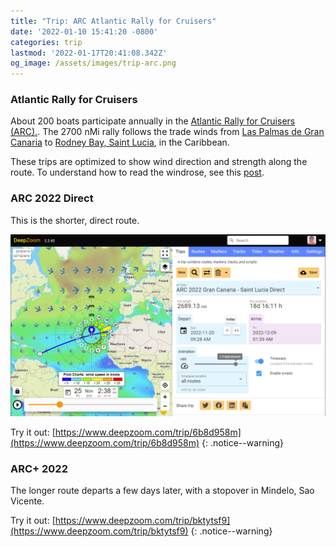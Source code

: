 ```yaml
---
title: "Trip: ARC Atlantic Rally for Cruisers"
date: '2022-01-10 15:41:20 -0800'
categories: trip
lastmod: '2022-01-17T20:41:08.342Z'
og_image: /assets/images/trip-arc.png
---
```


### Atlantic Rally for Cruisers

About 200 boats participate annually in the <a href="https://www.worldcruising.com/arc/" target="_blank"> Atlantic Rally for Cruisers (ARC).</a>.
The 2700 nMi rally follows the trade winds from [Las Palmas de Gran Canaria](https://en.wikipedia.org/wiki/Las_Palmas_de_Gran_Canaria) to [Rodney Bay, Saint Lucia](https://en.wikipedia.org/wiki/Rodney_Bay), in the Caribbean.

These trips are optimized to show wind direction and strength along the route.  To understand how to read the 
windrose, see this [post](/trip/trip-columbus).

### ARC 2022 Direct

This is the shorter, direct route.

[![](/assets/images/trip-arc.png)](https://www.deepzoom.com/trip/6b8d958m)

Try it out: [https://www.deepzoom.com/trip/6b8d958m](https://www.deepzoom.com/trip/6b8d958m)
{: .notice--warning}

### ARC+ 2022 

The longer route departs a few days later, with a stopover in Mindelo, Sao Vicente.

Try it out: [https://www.deepzoom.com/trip/bktytsf9](https://www.deepzoom.com/trip/bktytsf9)
{: .notice--warning}









